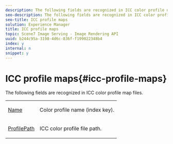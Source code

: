 ```yaml
---
description: The following fields are recognized in ICC color profile map files.
seo-description: The following fields are recognized in ICC color profile map files.
seo-title: ICC profile maps
solution: Experience Manager
title: ICC profile maps
topic: Scene7 Image Serving - Image Rendering API
uuid: b244c95a-3198-4d6c-836f-f199022348b4
index: y
internal: n
snippet: y
---
```


# ICC profile maps{#icc-profile-maps}

The following fields are recognized in ICC color profile map files.

<table id="simpletable_91C7631EE91141DCB6EE70441BC724A9"> 
 <tr class="strow"> 
  <td class="stentry"> <p><span class="codeph"> <a href="../../../../../../is-api/image-catalog/image-serving-api-ref/c-image-catalog-reference/c-icc-profile-map-reference/r-name-icc.md#reference-9e7d3c8e35434981a3dfac66b8946cbe" type="reference" format="dita" scope="local"> Name</a></span> </p></td> 
  <td class="stentry"> <p>Color profile name (index key). </p></td> 
 </tr> 
 <tr class="strow"> 
  <td class="stentry"> <p><span class="codeph"> <a href="../../../../../../is-api/image-catalog/image-serving-api-ref/c-image-catalog-reference/c-icc-profile-map-reference/r-profilepath-icc.md#reference-d0db8b059a60437992fe1ae35761cb95" type="reference" format="dita" scope="local"> ProfilePath</a></span> </p> </td> 
  <td class="stentry"> <p>ICC color profile file path. </p></td> 
 </tr> 
</table>

